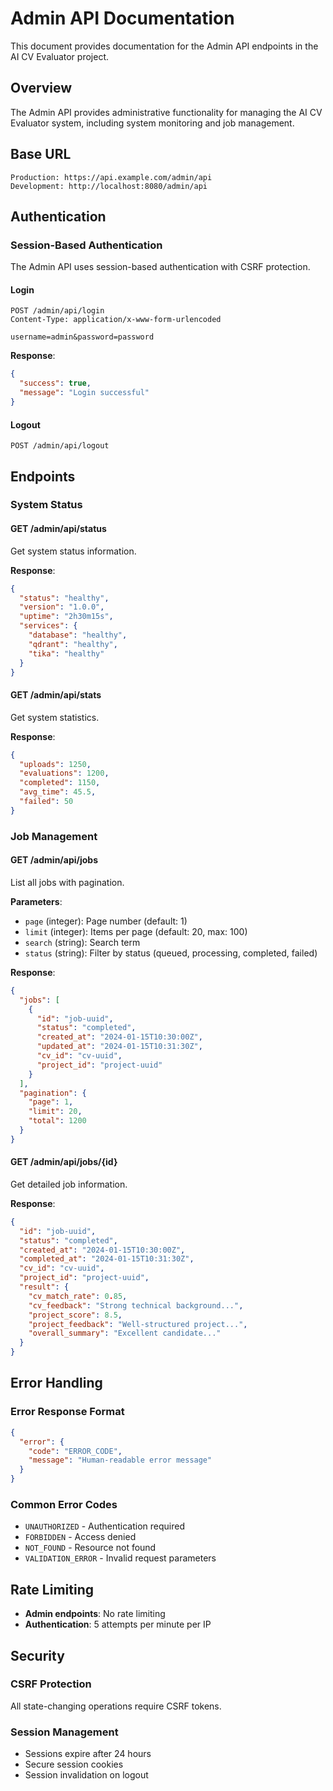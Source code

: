 # Admin API Documentation

This document provides documentation for the Admin API endpoints in the AI CV Evaluator project.

## Overview

The Admin API provides administrative functionality for managing the AI CV Evaluator system, including system monitoring and job management.

## Base URL

```
Production: https://api.example.com/admin/api
Development: http://localhost:8080/admin/api
```

## Authentication

### Session-Based Authentication
The Admin API uses session-based authentication with CSRF protection.

#### Login
```http
POST /admin/api/login
Content-Type: application/x-www-form-urlencoded

username=admin&password=password
```

**Response**:
```json
{
  "success": true,
  "message": "Login successful"
}
```

#### Logout
```http
POST /admin/api/logout
```

## Endpoints

### System Status

#### GET /admin/api/status
Get system status information.

**Response**:
```json
{
  "status": "healthy",
  "version": "1.0.0",
  "uptime": "2h30m15s",
  "services": {
    "database": "healthy",
    "qdrant": "healthy",
    "tika": "healthy"
  }
}
```

#### GET /admin/api/stats
Get system statistics.

**Response**:
```json
{
  "uploads": 1250,
  "evaluations": 1200,
  "completed": 1150,
  "avg_time": 45.5,
  "failed": 50
}
```

### Job Management

#### GET /admin/api/jobs
List all jobs with pagination.

**Parameters**:
- `page` (integer): Page number (default: 1)
- `limit` (integer): Items per page (default: 20, max: 100)
- `search` (string): Search term
- `status` (string): Filter by status (queued, processing, completed, failed)

**Response**:
```json
{
  "jobs": [
    {
      "id": "job-uuid",
      "status": "completed",
      "created_at": "2024-01-15T10:30:00Z",
      "updated_at": "2024-01-15T10:31:30Z",
      "cv_id": "cv-uuid",
      "project_id": "project-uuid"
    }
  ],
  "pagination": {
    "page": 1,
    "limit": 20,
    "total": 1200
  }
}
```

#### GET /admin/api/jobs/{id}
Get detailed job information.

**Response**:
```json
{
  "id": "job-uuid",
  "status": "completed",
  "created_at": "2024-01-15T10:30:00Z",
  "completed_at": "2024-01-15T10:31:30Z",
  "cv_id": "cv-uuid",
  "project_id": "project-uuid",
  "result": {
    "cv_match_rate": 0.85,
    "cv_feedback": "Strong technical background...",
    "project_score": 8.5,
    "project_feedback": "Well-structured project...",
    "overall_summary": "Excellent candidate..."
  }
}
```

## Error Handling

### Error Response Format
```json
{
  "error": {
    "code": "ERROR_CODE",
    "message": "Human-readable error message"
  }
}
```

### Common Error Codes
- `UNAUTHORIZED` - Authentication required
- `FORBIDDEN` - Access denied
- `NOT_FOUND` - Resource not found
- `VALIDATION_ERROR` - Invalid request parameters

## Rate Limiting

- **Admin endpoints**: No rate limiting
- **Authentication**: 5 attempts per minute per IP

## Security

### CSRF Protection
All state-changing operations require CSRF tokens.

### Session Management
- Sessions expire after 24 hours
- Secure session cookies
- Session invalidation on logout